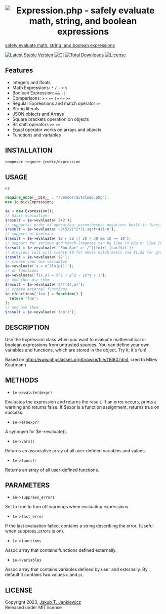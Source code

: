 <h1 align="center">
  <img src="https://github.com/jcubic/expression.php/blob/parser-generator/.github/logo.svg?raw=true"
       alt="Expression.php - safely evaluate math, string, and boolean expressions" />
</h1>


[safely evaluate math, string, and boolean expressions](https://github.com/jcubic/expression.php/)

[![Latest Stable Version](https://poser.pugx.org/jcubic/expression/v/stable.svg)](https://packagist.org/packages/jcubic/expression)
[![CI](https://github.com/jcubic/expression.php/actions/workflows/test.yaml/badge.svg)](https://github.com/jcubic/expression.php/actions/workflows/test.yaml)
[![Total Downloads](https://poser.pugx.org/jcubic/expression/downloads.svg)](https://packagist.org/packages/jcubic/expression)
[![License](https://poser.pugx.org/jcubic/expression/license.svg)](https://packagist.org/packages/jcubic/expression)

## Features
* Integers and floats
* Math Expressions: `*` `/` `-` `+` `%`
* Boolean Expression: `&&` `||`
* Comparisons: `>` `<` `==` `!=` `<=` `>=`
* Regular Expressions and match operator `=~`
* String literals
* JSON objects and Arrays
* Square brackets operation on objects
* Bit shift operators `>>` `<<`
* Equal operator works on arrays and objects
* Functions and variables

## INSTALLATION

```bash
composer require jcubic/expression
```

## USAGE
```php
<?

require_once(__DIR__ . "/vendor/autoload.php");
use jcubic\Expression;

$e = new Expression();
// basic evaluation:
$result = $e->evaluate('2+2');
// supports: order of operation; parentheses; negation; built-in functions
$result = $e->evaluate('-8(5/2)^2*(1-sqrt(4))-8');
// support of booleans
$result = $e->evaluate('10 < 20 || 20 > 30 && 10 == 10');
// support for strings and match (regexes can be like in php or like in javascript)
$result = $e->evaluate('"Foo,Bar" =~ /^([fo]+),(bar)$/i');
// previous call will create $0 for whole match match and $1,$2 for groups
$result = $e->evaluate('$2');
// create your own variables
$e->evaluate('a = e^(ln(pi))');
// or functions
$e->evaluate('f(x,y) = x^2 + y^2 - 2x*y + 1');
// and then use them
$result = $e->evaluate('3*f(42,a)');
// create external functions
$e->functions['foo'] = function() {
  return "foo";
};
// and use them
$result = $e->evaluate('foo()');
```

## DESCRIPTION

Use the Expression class when you want to evaluate mathematical or boolean
expressions  from untrusted sources.  You can define your own variables and
functions, which are stored in the object.  Try it, it's fun!

Based on http://www.phpclasses.org/browse/file/11680.html, cred to Miles Kaufmann

## METHODS

* `$e->evalute($expr)`

Evaluates the expression and returns the result.  If an error occurs,
prints a warning and returns false.  If $expr is a function assignment,
returns true on success.

* `$e->e($expr)`

A synonym for $e->evaluate().

* `$e->vars()`

Returns an associative array of all user-defined variables and values.

* `$e->funcs()`

Returns an array of all user-defined functions.

## PARAMETERS
* `$e->suppress_errors`

Set to true to turn off warnings when evaluating expressions

* `$e->last_error`

If the last evaluation failed, contains a string describing the error.
(Useful when suppress_errors is on).

* `$e->functions`

Assoc array that contains functions defined externally.

* `$e->variables`

Assoc array that contains variables defined by user and externally.
By default it contains two values `e` and `pi`.

## LICENSE
Copyright 2023, [Jakub T. Jankiewicz](https://jakub.jankiewicz.org)<br/>
Released under MIT license
